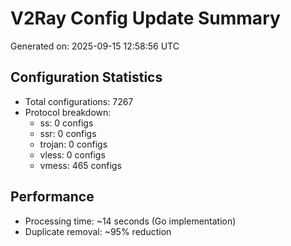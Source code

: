 # V2Ray Config Update Summary
Generated on: 2025-09-15 12:58:56 UTC

## Configuration Statistics
- Total configurations: 7267
- Protocol breakdown:
  - ss: 0 configs
  - ssr: 0 configs
  - trojan: 0 configs
  - vless: 0 configs
  - vmess: 465 configs

## Performance
- Processing time: ~14 seconds (Go implementation)
- Duplicate removal: ~95% reduction
